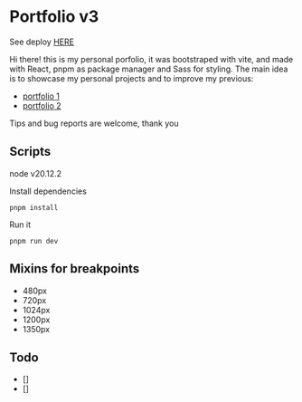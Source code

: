 # Portfolio v3

See deploy [HERE](https://franciscog98.netlify.app/)

Hi there! this is my personal porfolio, it was bootstraped with vite, and made with React, pnpm as package manager and Sass for styling. The main idea is to showcase my personal projects and to improve my previous:
- [portfolio 1](https://franciscog98.github.io/portfolio/)
- [portfolio 2](https://portfolio-franciscog98.vercel.app/)

Tips and bug reports are welcome, thank you


## Scripts

node v20.12.2

Install dependencies
```
pnpm install
```
Run it
```
pnpm run dev
```

## Mixins for breakpoints
- 480px
- 720px
- 1024px
- 1200px
- 1350px

## Todo

- [] 
- [] 
